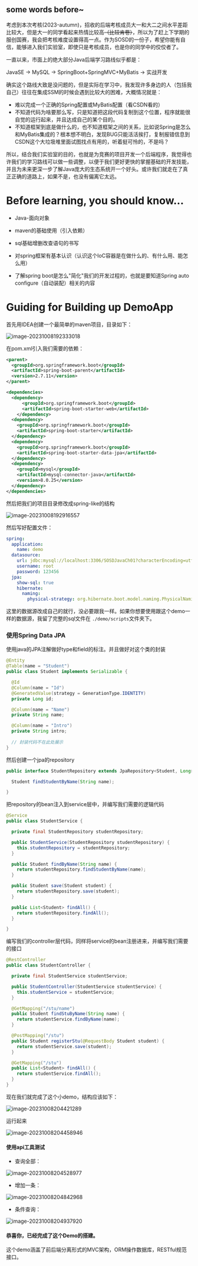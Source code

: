 ## some words before~

考虑到本次考核(2023-autumn)，招收的后端考核成员大一和大二之间水平差距比较大，但是大一的同学看起来热情比较高~~（比较肯卷）~~，所以为了赶上下学期的服创国赛，我会把考核难度设置得高一点。作为SOSD的一份子，希望你能有自信，能够进入我们实验室，即使只是考核成员，也是你的同学中的佼佼者了。

一直以来，市面上的绝大部分Java后端学习路线似乎都是：

JavaSE -> MySQL -> SpringBoot+SpringMVC+MyBatis -> 实战开发

确实这个路线大致是没问题的，但是实际在学习中，我发现许多身边的人（包括我自己）往往在集成SSM的时候会遇到比较大的困难，大概情况就是：

- 难以完成一个正确的Spring配置或MyBatis配置（看CSDN看的）
- 不知道代码为啥要那么写，只是知道把这段代码复制到这个位置，程序就能很自觉的运行起来，并且达成自己的某个目的。
- 不知道框架到底是做什么的，也不知道框架之间的关系，比如说Spring是怎么和MyBatis集成的？根本想不明白，发现BUG只能活活挨打，复制报错信息到CSDN这个大垃圾堆里面试图找点有用的，听着挺可怜的，不是吗？

所以，结合我们实验室的目的，也就是为竞赛的项目开发一个后端程序，我觉得也许我们的学习路线可以做一些调整，以便于我们更好更快的掌握基础的开发技能，并且为未来更深一步了解Java庞大的生态系统开一个好头。或许我们就走在了真正正确的道路上，如果不是，也没有偏离它太远。

# Before learning, you should know...

- Java-面向对象
- maven的基础使用（引入依赖）
- sql基础增删改查语句的书写

- 对spring框架有基本认识（认识这个IoC容器是在做什么的、有什么用、能怎么用）
- 了解spring boot是怎么"简化"我们的开发过程的，也就是要知道Spring auto configure（自动装配）相关的内容

# Guiding for Building up DemoApp

首先用IDEA创建一个最简单的maven项目，目录如下：

![image-20231008192333018](./assets/image-20231008192333018.png)

在pom.xml引入我们需要的依赖：

```xml
<parent>
  <groupId>org.springframework.boot</groupId>
  <artifactId>spring-boot-parent</artifactId>
  <version>2.7.11</version>
</parent>

<dependencies>
  <dependency>
      <groupId>org.springframework.boot</groupId>
      <artifactId>spring-boot-starter-web</artifactId>
    </dependency>
  <dependency>
    <groupId>org.springframework.boot</groupId>
    <artifactId>spring-boot-starter</artifactId>
  </dependency>
  <dependency>
    <groupId>org.springframework.boot</groupId>
    <artifactId>spring-boot-starter-data-jpa</artifactId>
  </dependency>
  <dependency>
    <groupId>mysql</groupId>
    <artifactId>mysql-connector-java</artifactId>
    <version>8.0.25</version>
  </dependency>
</dependencies>
```

然后把我们的项目目录修改成spring-like的结构

![image-20231008192916557](./assets/image-20231008192916557.png)

然后写好配置文件：

```yml
spring:
  application:
    name: demo
  datasource:
    url: jdbc:mysql://localhost:3306/SOSDJavaCh01?characterEncoding=utf8
    username: root
    password: 123456
  jpa:
    show-sql: true
    hibernate:
      naming:
        physical-strategy: org.hibernate.boot.model.naming.PhysicalNamingStrategyStandardImpl
```

这里的数据源改成自己的就行，没必要跟我一样。如果你想要使用跟这个demo一样的数据源，我留了完整的sql文件在 `./demo/scripts`文件夹下。

### 使用Spring Data JPA

使用java的JPA注解做好type和field的标注。并且做好对这个类的封装

```java
@Entity
@Table(name = "Student")
public class Student implements Serializable {

  @Id
  @Column(name = "Id")
  @GeneratedValue(strategy = GenerationType.IDENTITY)
  private Long id;

  @Column(name = "Name")
  private String name;

  @Column(name = "Intro")
  private String intro;
  
  // 封装代码不在此处展示
}
```

然后创建一个jpa的repository

```java
public interface StudentRepository extends JpaRepository<Student, Long> {

  Student findStudentByName(String name);

}
```

把repository的bean注入到service层中，并编写我们需要的逻辑代码

```java
@Service
public class StudentService {

  private final StudentRepository studentRepository;

  public StudentService(StudentRepository studentRepository) {
    this.studentRepository = studentRepository;
  }

  public Student findByName(String name) {
    return studentRepository.findStudentByName(name);
  }

  public Student save(Student student) {
    return studentRepository.save(student);
  }

  public List<Student> findAll() {
    return studentRepository.findAll();
  }

}
```

编写我们的controller层代码，同样将service的bean注册进来，并编写我们需要的接口

```java
@RestController
public class StudentController {

  private final StudentService studentService;

  public StudentController(StudentService studentService) {
    this.studentService = studentService;
  }

  @GetMapping("/stu/name")
  public Student findStuByName(String name) {
    return studentService.findByName(name);
  }

  @PostMapping("/stu")
  public Student registerStu(@RequestBody Student student) {
    return studentService.save(student);
  }

  @GetMapping("/stu")
  public List<Student> findAll() {
    return studentService.findAll();
  }
}
```

现在我们就完成了这个小demo，结构应该如下：

![image-20231008204421289](./assets/image-20231008204421289.png)

运行起来

![image-20231008204458946](./assets/image-20231008204458946.png)

#### 使用api工具测试

- 查询全部：

![image-20231008204528977](./assets/image-20231008204528977.png)

- 增加一条：

![image-20231008204842968](./assets/image-20231008204842968.png)

- 条件查询：

![image-20231008204937920](./assets/image-20231008204937920.png)

#### 恭喜你，已经完成了这个Demo的搭建。

这个demo涵盖了前后端分离形式的MVC架构，ORM操作数据库，RESTful规范接口。
